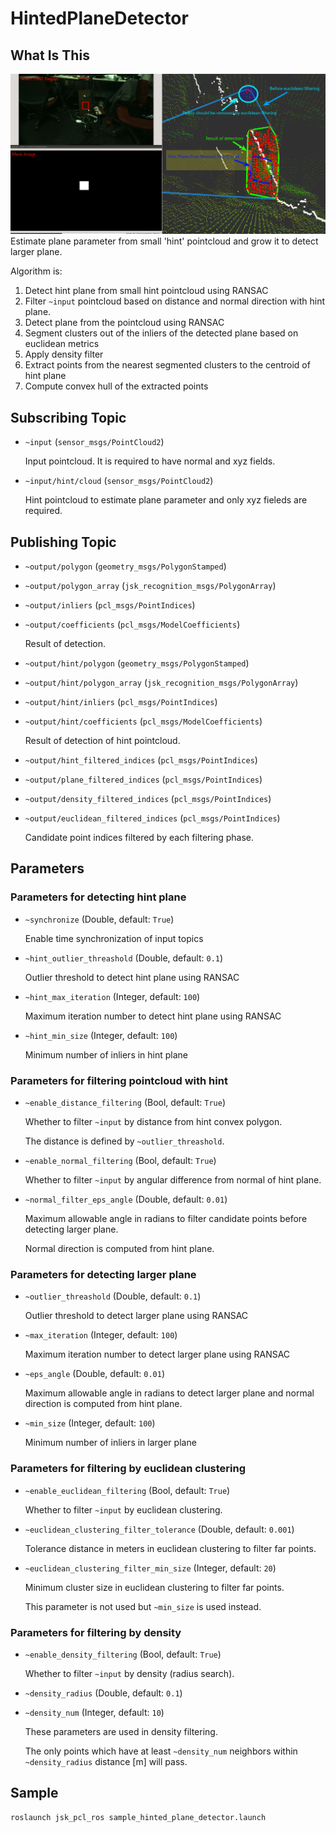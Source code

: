 # HintedPlaneDetector
## What Is This
![](images/hinted_plane_detector.png)
Estimate plane parameter from small 'hint' pointcloud and grow it to detect larger plane.

Algorithm is:

1. Detect hint plane from small hint pointcloud using RANSAC
2. Filter `~input` pointcloud based on distance and normal direction with hint plane.
3. Detect plane from the pointcloud using RANSAC
4. Segment clusters out of the inliers of the detected plane based on euclidean metrics
5. Apply density filter
6. Extract points from the nearest segmented clusters to the centroid of hint plane
7. Compute convex hull of the extracted points

## Subscribing Topic

* `~input` (`sensor_msgs/PointCloud2`)

  Input pointcloud. It is required to have normal and xyz fields.

* `~input/hint/cloud` (`sensor_msgs/PointCloud2`)

  Hint pointcloud to estimate plane parameter and only xyz fieleds are required.

## Publishing Topic

* `~output/polygon` (`geometry_msgs/PolygonStamped`)
* `~output/polygon_array` (`jsk_recognition_msgs/PolygonArray`)
* `~output/inliers` (`pcl_msgs/PointIndices`)
* `~output/coefficients` (`pcl_msgs/ModelCoefficients`)

  Result of detection.

* `~output/hint/polygon` (`geometry_msgs/PolygonStamped`)
* `~output/hint/polygon_array` (`jsk_recognition_msgs/PolygonArray`)
* `~output/hint/inliers` (`pcl_msgs/PointIndices`)
* `~output/hint/coefficients` (`pcl_msgs/ModelCoefficients`)

  Result of detection of hint pointcloud.

* `~output/hint_filtered_indices` (`pcl_msgs/PointIndices`)
* `~output/plane_filtered_indices` (`pcl_msgs/PointIndices`)
* `~output/density_filtered_indices` (`pcl_msgs/PointIndices`)
* `~output/euclidean_filtered_indices` (`pcl_msgs/PointIndices`)

  Candidate point indices filtered by each filtering phase.

## Parameters

### Parameters for detecting hint plane
* `~synchronize` (Double, default: `True`)

  Enable time synchronization of input topics

* `~hint_outlier_threashold` (Double, default: `0.1`)

  Outlier threshold to detect hint plane using RANSAC

* `~hint_max_iteration` (Integer, default: `100`)

  Maximum iteration number to detect hint plane using RANSAC

* `~hint_min_size` (Integer, default: `100`)

  Minimum number of inliers in hint plane

### Parameters for filtering pointcloud with hint
* `~enable_distance_filtering` (Bool, default: `True`)

  Whether to filter `~input` by distance from hint convex polygon.

  The distance is defined by `~outlier_threashold`.

* `~enable_normal_filtering` (Bool, default: `True`)

  Whether to filter `~input` by angular difference from normal of hint plane.

* `~normal_filter_eps_angle` (Double, default: `0.01`)

  Maximum allowable angle in radians to filter candidate points before detecting larger plane.

  Normal direction is computed from hint plane.

### Parameters for detecting larger plane
* `~outlier_threashold` (Double, default: `0.1`)

  Outlier threshold to detect larger plane using RANSAC

* `~max_iteration` (Integer, default: `100`)

  Maximum iteration number to detect larger plane using RANSAC

* `~eps_angle` (Double, default: `0.01`)

  Maximum allowable angle in radians to detect larger plane and normal direction
  is computed from hint plane.

* `~min_size` (Integer, default: `100`)

  Minimum number of inliers in larger plane

### Parameters for filtering by euclidean clustering
* `~enable_euclidean_filtering` (Bool, default: `True`)

  Whether to filter `~input` by euclidean clustering.

* `~euclidean_clustering_filter_tolerance` (Double, default: `0.001`)

  Tolerance distance in meters in euclidean clustering to filter far points.

* `~euclidean_clustering_filter_min_size` (Integer, default: `20`)

  Minimum cluster size in euclidean clustering to filter far points.

  This parameter is not used but `~min_size` is used instead.

### Parameters for filtering by density
* `~enable_density_filtering` (Bool, default: `True`)

  Whether to filter `~input` by density (radius search).

* `~density_radius` (Double, default: `0.1`)
* `~density_num` (Integer, default: `10`)

  These parameters are used in density filtering.

  The only points which have at least `~density_num` neighbors within
  `~density_radius` distance [m] will pass.

## Sample

```bash
roslaunch jsk_pcl_ros sample_hinted_plane_detector.launch
```
